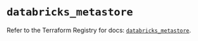 # `databricks_metastore`

Refer to the Terraform Registry for docs: [`databricks_metastore`](https://registry.terraform.io/providers/databricks/databricks/1.57.0/docs/resources/metastore).

